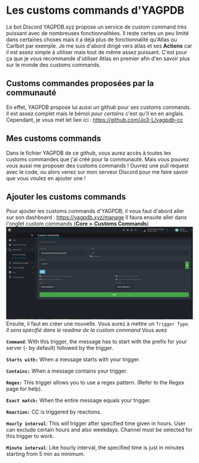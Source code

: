 # Les customs commands d'YAGPDB
Le bot Discord YAGPDB.xyz propose un service de custom command très puissant avec de nombreuses fonctionnalitées. Il reste certes un peu limité dans certaines choses mais il a déjà plus de fonctionnalité qu'Atlas ou Carlbot par exemple.
Je me suis d'abord dirigé vers atlas et ses **Actions** car il est assez simple à utiliser mais tout de même assez puissant. C'est pour ça que je vous recommande d'utiliser Atlas en premier afin d'en savoir plus sur le monde des customs commands.

## Customs commandes proposées par la communauté
En effet, YAGPDB propose lui aussi un github pour ses customs commands. Il est assez complet mais le bémol *pour certains* c'est qu'il en en anglais. Cependant, je vous met let lien ici : https://github.com/Jo3-L/yagpdb-cc

## Mes customs commands
Dans le fichier YAGPDB de ce github, vous aurez accès à toutes les customs commandes que j'ai créé pour la communauté. Mais vous pouvez vous aussi me proposer des customs commands ! Ouvrez une pull request avec le code, ou alors venez sur mon serveur Discord pour me faire savoir que vous voulez en ajouter une !

## Ajouter les customs commands
Pour ajouter les customs commands d'YAGPDB, il vous faut d'abord aller sur son dashboard : https://yagpdb.xyz/manage
Il faura ensuite aller dans l'onglet custom commands (__Core__ **>** __Customs Commands__)
![customscommands](https://raw.githubusercontent.com/Merlode11/botscustomcommands/master/images/yagpdb-customscommands.png)
Ensuite, il faut en créer une nouvelle. Vous aurez à mettre un `Trigger Type`. *Il sera spécifié dans le readme de la custom command*
Vous avez

**`Command`**: With this trigger, the message has to start with the prefix for your server (- by default) followed by the trigger.

**`Starts with:`** When a message starts with your trigger.

**`Contains:`** When a message contains your trigger.

**`Regex:`** This trigger allows you to use a regex pattern. (Refer to the Regex page for help).

**`Exact match:`** When the entire message equals your trigger.

**`Reaction:`** CC is triggered by reactions.

**`Hourly interval`**: This will trigger after specified time given in hours. User can exclude certain hours and also weekdays. Channel must be selected for this trigger to work.

**`Minute interval`**: Like hourly interval, the specified time is just in minutes starting from 5 min as minimum.
